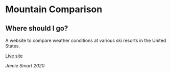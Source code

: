 # Mountain Comparison
## Where should I go?
A website to compare weather conditions at various ski resorts in the United States.

[Live site](http://comparemountains.s3-website.us-east-2.amazonaws.com/ "Mountain Comparer")


*Jamie Smart 2020*

